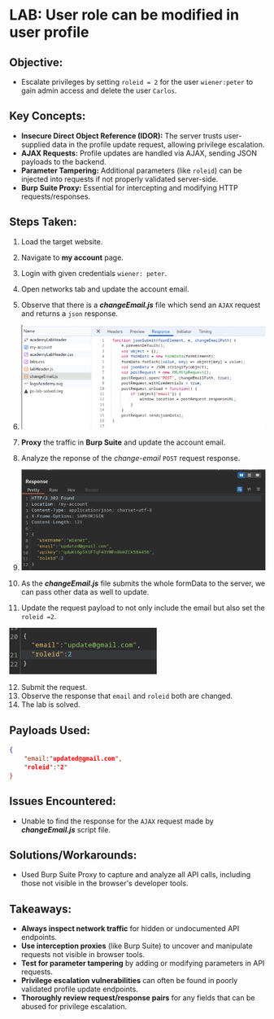 # LAB: User role can be modified in user profile

## Objective:

- Escalate privileges by setting `roleid = 2` for the user `wiener:peter` to gain admin access and delete the user `Carlos`.

## Key Concepts:
- **Insecure Direct Object Reference (IDOR):** The server trusts user-supplied data in the profile update request, allowing privilege escalation.
- **AJAX Requests:** Profile updates are handled via AJAX, sending JSON payloads to the backend.
- **Parameter Tampering:** Additional parameters (like `roleid`) can be injected into requests if not properly validated server-side.
- **Burp Suite Proxy:** Essential for intercepting and modifying HTTP requests/responses.

## Steps Taken:

1. Load the target website.
2. Navigate to **my account** page.
3. Login with given credentials `wiener: peter`.
4. Open networks tab and update the account email.
5. Observe that there is a **_changeEmail.js_** file which send an `AJAX` request and returns a `json` response.
6. 
   ![](./Images/changeEmail.JS.png)


7. **Proxy** the traffic in **Burp Suite** and update the account email.
8. Analyze the reponse of the _change-email_ `POST` request response.
9. 
   ![](./Images/change-email%20POST%20request%20response.png)


10. As the **_changeEmail.js_** file submits the whole formData to the server, we can pass other data as well to update.
11. Update the request payload to not only include the email but also set the `roleid =2`.
   
   
   ![](./Images/request%20json.png)


12. Submit the request.
13. Observe the response that `email` and `roleid` both are changed.
14. The lab is solved.

## Payloads Used:

```json
{
    "email:"updated@gmail.com",
    "roleid":"2"
}
```

## Issues Encountered:

- Unable to find the response for the `AJAX` request made by _**changeEmail.js**_ script file.

## Solutions/Workarounds:

- Used Burp Suite Proxy to capture and analyze all API calls, including those not visible in the browser's developer tools.

## Takeaways:

- **Always inspect network traffic** for hidden or undocumented API endpoints.
- **Use interception proxies** (like Burp Suite) to uncover and manipulate requests not visible in browser tools.
- **Test for parameter tampering** by adding or modifying parameters in API requests.
- **Privilege escalation vulnerabilities** can often be found in poorly validated profile update endpoints.
- **Thoroughly review request/response pairs** for any fields that can be abused for privilege escalation.
